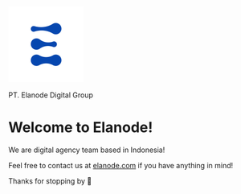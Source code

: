 <img src="/elanode-icon-blue.jpg" width="150"/>

PT. Elanode Digital Group 

# Welcome to Elanode!

We are digital agency team based in Indonesia!

Feel free to contact us at [elanode.com](https://elanode.com) if you have anything in mind! 

Thanks for stopping by 🚀
